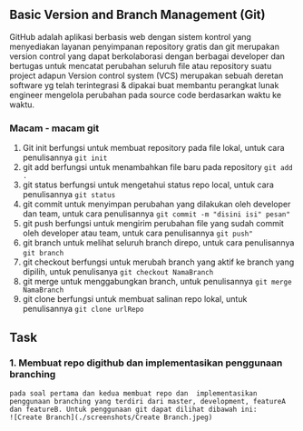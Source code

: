 ## Basic Version and Branch Management (Git)

   GitHub adalah  aplikasi berbasis web dengan sistem kontrol yang menyediakan layanan penyimpanan repository gratis dan git merupakan version control yang dapat berkolaborasi dengan berbagai developer dan  bertugas untuk mencatat perubahan seluruh file atau repository suatu project adapun Version control system (VCS) merupakan sebuah deretan software yg telah terintegrasi & dipakai buat membantu perangkat lunak engineer mengelola perubahan pada source code berdasarkan waktu ke waktu.

### Macam - macam git

   1. Git init berfungsi untuk membuat repository pada file lokal, untuk cara penulisannya ``` git init ```
   2. git add  berfungsi untuk menambahkan file baru pada repository ``` git add . ```
   3. git status berfungsi untuk mengetahui status repo local, untuk cara penulisannya ```git status```
   5. git commit untuk menyimpan perubahan yang dilakukan oleh developer dan team, untuk cara penulisannya 
      ```git commit -m "disini isi" pesan"```
   4. git push berfungsi untuk mengirim perubahan file yang sudah commit oleh developer atau team, untuk cara penulisannya
       ```git push"```
   5. git branch untuk melihat seluruh branch direpo, untuk cara penulisannya ```git branch```
   6. git checkout berfungsi untuk merubah branch yang aktif ke branch yang dipilih, untuk penulisanya ```git checkout NamaBranch```
   7. git merge untuk menggabungkan branch, untuk penulisannya ```git merge NamaBranch```
   8. git clone berfungsi untuk membuat salinan repo lokal, untuk penulisannya ```git clone urlRepo```

## Task

### 1. Membuat repo digithub dan implementasikan penggunaan branching 
    pada soal pertama dan kedua membuat repo dan  implementasikan penggunaan branching yang terdiri dari master, development, featureA dan featureB. Untuk penggunaan git dapat dilihat dibawah ini:
    ![Create Branch](./screenshots/Create Branch.jpeg)
